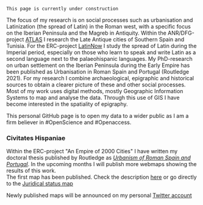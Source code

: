 ``This page is currently under construction``

The focus of my research is on social processes such as urbanisation and Latinization (the spread of Latin) in the Roman west, with a specific focus on the Iberian Peninsula and the Magreb in Antiquity. Within the ANR/DFG-project [ATLAS](www.atlas-cities.com) I research the Late Antique cities of Southern Spain and Tunisia. For the ERC-project [LatinNow](www.latinnow.eu) I study the spread of Latin during the Imperial period, especially on those who learn to speak and write Latin as a second language next to the palaeohispanic languages. My PhD-research on urban settlement on the Iberian Peninsula during the Early Empire has been published as Urbanisation in Roman Spain and Portugal (Routledge 2021).
For my research I combine archaeological, epigraphic and historical sources to obtain a clearer picture of these and other social processes. Most of my work uses digital methods, mostly Geographic Information Systems to map and analyse the data. Through this use of GIS I have become interested in the spatiality of epigraphy.

This personal GitHub page is to open my data to a wider public as I am a firm believer in #OpenScience and #Openaccess.

### Civitates Hispaniae
Within the ERC-project "An Empire of 2000 Cities" I have written my doctoral thesis published by Routledge as [*Urbanism of Roman Spain and Portugal*](https://www.taylorfrancis.com/books/mono/10.4324/9781003022800/urbanisation-roman-spain-portugal-pieter-houten). In the upcoming months I will publish more webmaps showing the results of this work.<br>
The first map has been published. Check the description [here](https://github.com/PHAHouten/CivitatesHispaniae) or go directly to the [Juridical status map](https://phahouten.github.io/CivitatesHispaniae/#6/39.835/-0.284)


Newly published maps will be announced on my personal [Twitter account](https://twitter.com/HoutenPieter)
